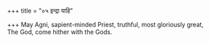 +++
title = "०५ इन्द्रा याहि"

+++
May Agni, sapient-minded Priest, truthful, most gloriously great,  
   The God, come hither with the Gods.